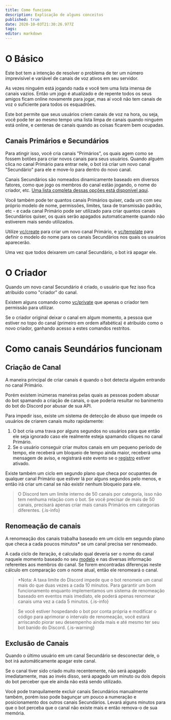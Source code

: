 ```yaml
---
title: Como funciona
description: Explicação de alguns conceitos
published: true
date: 2020-10-03T21:30:26.977Z
tags: 
editor: markdown
---
```


# O Básico

Este bot tem a intenção de resolver o problema de ter um número imprevisível e variável de canais de voz ativos em seu servidor.

As vezes ninguém está jogando nada e você tem uma lista imensa de canais vazios. Então um jogo é atualizado e de repente todos os seus amigos ficam online novamente para jogar, mas aí você não tem canais de voz o suficiente para todos os esquadrões.

Este bot permite que seus usuários criem canais de voz na hora, ou seja, você pode ter ao mesmo tempo uma lista limpa de canais quando ninguém está online, e centenas de canais quando as coisas ficarem bem ocupadas.

## Canais Primários e Secundários

Para atingir isso, você cria canais "Primários", os quais agem como se fossem botões para criar novos canais para seus usuários. Quando alguém clica no canal Primário para entrar nele, o bot irá criar um novo canal "Secundário" para ele e move-lo para dentro do novo canal.

Canais Secundários são nomeados dinamicamente baseado em diversos fatores, como que jogo os membros do canal estão jogando, o nome do criador, etc. [Uma lista completa dessas opções está disponível aqui](/commands/template).

Você também pode ter quantos canais Primários quiser, cada um com seu próprio modelo de nome, permissões, limites, taxa de transmissão padrão, etc - e cada canal Primário pode ser utilizado para criar quantos canais Secundários quiser, os quais serão apagados automaticamente quando não estiverem mais sendo utilizados.

Utilize [vc/create](/commands/create) para criar um novo canal Primário, e [vc/template](/commands/template) para definir o modelo do nome para os canais Secundários nos quais os usuários aparecerão.

Uma vez que todos deixarem um canal Secundário, o bot irá apagar ele.

# O Criador

Quando um novo canal Secundário é criado, o usuário que fez isso fica atribuído como "criador" do canal.

Existem alguns comando como  [vc/private](/commands/private) que apenas o criador tem permissão para utilizar.

Se o criador original deixar o canal em algum momento, a pessoa que estiver no topo do canal (primeiro em ordem alfabética) é atribuído como o novo criador, ganhando acesso a estes comandos restritos.

# Como canais Seundários funcionam

## Criação de Canal

A maneira principal de criar canais é quando o bot detecta alguém entrando no canal Primário.

Porém existem inúmeras maneiras pelas quais as pessoas podem abusar do bot spamando a criação de canais, o que poderia resultar no banimento do bot do Discord por abusar de sua API.

Para impedir isso, existe um sistema de detecção de abuso que impede os usuários de criarem canais muito rapidamente:

1. O bot cria uma trava por alguns segundos no usuários para que então ele seja ignorado caso ele realmente esteja spamando cliques no canal Primário.
2. Se o usuário conseguir criar muitos canais em um pequeno período de tempo, ele receberá um bloqueio de tempo ainda maior, receberá uma mensagem de aviso, e registrará este evento se o  [registro](/commands/logging) estiver ativado.

Existe também um ciclo em segundo plano que checa por ocupantes de qualquer canal Primário que estiver lá por alguns segundos pelo menos, e então irá criar um canal se não existir nenhum bloqueio para ele.

> O Discord tem um limite interno de 50 canais por categoria, isso não tem nenhuma relação com o bot. Se você precisar de mais de 50 canais, precisará apenas criar mais canais Primários em categorias diferentes.
{.is-info}


## Renomeação de canais

A renomeação dos canais trabalha baseado em um ciclo em segundo plano que checa a cada poucos minutos* se um canal precisa ser renomeado.

A cada ciclo de iteração, é calculado qual deveria ser o nome do canal naquele momento baseado no seu [modelo](/commands/template) e nas diversas informação referentes aos membros do canal. Se forem encontradas diferenças neste cálculo em comparação com o nome atual, então ele renomeará o canal.

> *Nota: A taxa limite do Discord impede que o bot renomeie um canal mais do que duas vezes a cada 10 minutos. Para garantir um bom funcionamento enquanto implementamos um sistema de renomeação baseado em eventos mais imediato, ele poderá apenas renomear canais uma vez a cada 5 minutos.
{.is-info}

> Se você estiver hospedando o bot por conta própria e modificar o código para aprimorar o intervalo de renomeação, você estará arriscando piorar seu desempenho ainda mais e até mesmo ter seu bot banido do Discord.
{.is-warning}

## Exclusão de Canais

Quando o último usuário em um canal Secundário se desconectar dele, o bot irá automáticamente apagar este canal.

Se o canal tiver sido criado muito recentemente, não será apagado imediatamente, mas ao invés disso, será apagado um minuto ou dois depois do bot perceber que ele ainda não está sendo utilizado.

Você pode tranquilamente excluir canais Secundários manualmente também, porém isso pode bagunçar um pouco a numeração e posicionamento dos outros canais Secundários. Levará alguns minutos para que o bot perceba que o canal não existe mais e então remova-o de sua memória.